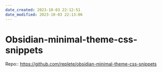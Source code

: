 ```yaml
---
date_created: 2023-10-03 22:12:51
date_modified: 2023-10-03 22:13:06
---
```

# Obsidian-minimal-theme-css-snippets
Repo:: https://github.com/replete/obsidian-minimal-theme-css-snippets